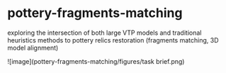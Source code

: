 # pottery-fragments-matching

exploring the intersection of both large VTP models and traditional heuristics methods to pottery relics restoration (fragments matching, 3D model alignment)

![image](pottery-fragments-matching/figures/task brief.png)
